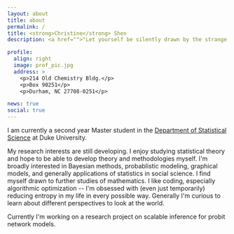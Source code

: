 ```yaml
---
layout: about
title: about
permalink: /
title: <strong>Christine</strong> Shen
description: <a href="">"Let yourself be silently drawn by the strange pull of what you really love. It will not lead you astray." - Rumi</a>. 

profile:
  align: right
  image: prof_pic.jpg
  address: >
    <p>214 Old Chemistry Bldg.</p>
    <p>Box 90251</p>
    <p>Durham, NC 27708-0251</p>

news: true
social: true
---
```


I am currently a second year Master student in the [Department of Statistical Science](https://stat.duke.edu/) at Duke University.

My research interests are still developing. I enjoy studying statistical theory and hope to be able to develop theory and methodologies myself. I'm broadly interested in Bayesian methods, probablistic modeling, graphical models, and generally applications of statistics in social science. I find myself drawn to further studies of mathematics. I like coding, especially algorithmic optimization -- I'm obsessed with (even just temporarily) reducing entropy in my life in every possible way. Generally I'm curious to learn about different perspectives to look at the world.

Currently I'm working on a research project on scalable inference for probit network models.
